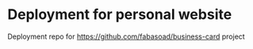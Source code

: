 # Deployment for personal website

Deployment repo for https://github.com/fabasoad/business-card project
